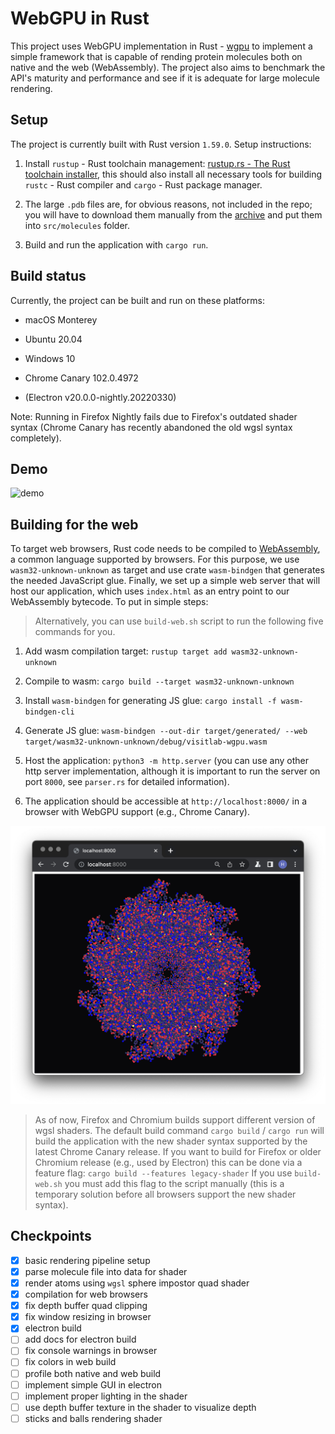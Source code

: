 # WebGPU in Rust

This project uses WebGPU implementation in Rust - [wgpu](https://github.com/gfx-rs/wgpu) to implement a simple framework that is capable of rending protein molecules both on native and the web (WebAssembly). The project also aims to benchmark the API's maturity and performance and see if it is adequate for large molecule rendering.

## Setup

The project is currently built with Rust version `1.59.0`.
Setup instructions:

1. Install `rustup` - Rust toolchain management: [rustup.rs - The Rust toolchain installer](https://rustup.rs/#), this should also install all necessary tools for building `rustc` - Rust compiler and `cargo` - Rust package manager.

2. The large `.pdb` files are, for obvious reasons, not included in the repo; you will have to download them manually from the [archive](https://www.rcsb.org/structure/1AON) and put them into `src/molecules` folder.

3. Build and run the application with `cargo run`.

## Build status

Currently, the project can be built and run on these platforms:

- macOS Monterey

- Ubuntu 20.04

- Windows 10

- Chrome Canary 102.0.4972

- (Electron v20.0.0-nightly.20220330)

Note:
Running in Firefox Nightly fails due to Firefox's outdated shader syntax (Chrome Canary has recently abandoned the old wgsl syntax completely).

## Demo

![demo](media/demo.gif)

## Building for the web

To target web browsers, Rust code needs to be compiled to [WebAssembly](https://webassembly.org/), a common language supported by browsers. For this purpose, we use `wasm32-unknown-unknown` as target and use crate `wasm-bindgen` that generates the needed JavaScript glue. Finally, we set up a simple web server that will host our application, which uses `index.html` as an entry point to our WebAssembly bytecode. To put in simple steps:

> Alternatively, you can use `build-web.sh` script to run the following five commands for you.

1. Add wasm compilation target: `rustup target add wasm32-unknown-unknown`

2. Compile to wasm: `cargo build --target wasm32-unknown-unknown`

3. Install `wasm-bindgen` for generating JS glue: `cargo install -f wasm-bindgen-cli`

4. Generate JS glue: `wasm-bindgen --out-dir target/generated/ --web target/wasm32-unknown-unknown/debug/visitlab-wgpu.wasm`

5. Host the application: `python3 -m http.server` (you can use any other http server implementation, although it is important to run the server on port `8000`, see `parser.rs` for detailed information).

6. The application should be accessible at `http://localhost:8000/` in a browser with WebGPU support (e.g., Chrome Canary).

![Chrome Canary](media/chrome-canary.png)

> As of now, Firefox and Chromium builds support different version of wgsl shaders. The default build command `cargo build` / `cargo run` will build the application with the new shader syntax supported by the latest Chrome Canary release. If you want to build for Firefox or older Chromium release (e.g., used by Electron) this can be done via a feature flag:
`cargo build --features legacy-shader`
If you use `build-web.sh` you must add this flag to the script manually (this is a temporary solution before all browsers support the new shader syntax).

## Checkpoints

- [x] basic rendering pipeline setup
- [x] parse molecule file into data for shader
- [x] render atoms using `wgsl` sphere impostor quad shader
- [x] compilation for web browsers
- [x] fix depth buffer quad clipping
- [x] fix window resizing in browser
- [x] electron build
- [ ] add docs for electron build
- [ ] fix console warnings in browser
- [ ] fix colors in web build
- [ ] profile both native and web build
- [ ] implement simple GUI in electron
- [ ] implement proper lighting in the shader
- [ ] use depth buffer texture in the shader to visualize depth
- [ ] sticks and balls rendering shader
